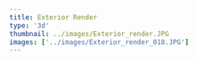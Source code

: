 ```yaml
---
title: Exterior Render
type: '3d'
thumbnail: ../images/Exterior_render.JPG
images: ['../images/Exterior_render_018.JPG']
---
```

